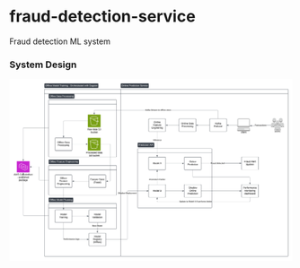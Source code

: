 # fraud-detection-service

Fraud detection ML system

### System Design

![System Design](images/fraud_detection_system_design.png)
